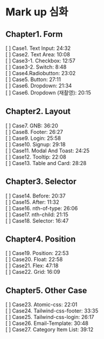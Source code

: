 # Mark up 심화

## Chapter1. Form
[ ] Case1. Text Input: 24:32  
[ ] Case2. Text Area: 10:08  
[ ] Case3-1. Checkbox: 12:57  
[ ] Case3-2. Switch: 8:48  
[ ] Case4.Radiobutton: 23:02  
[ ] Case5. Button: 27:11  
[ ] Case6. Dropdown: 21:34  
[ ] Case6. Dropdown (재촬영): 20:15  

## Chapter2. Layout
[ ] Case7. GNB: 36:20  
[ ] Case8. Footer: 26:27  
[ ] Case9. Login: 25:58  
[ ] Case10. Signup: 29:18  
[ ] Case11. Modal And Toast: 24:25  
[ ] Case12. Tooltip: 22:08  
[ ] Case13. Table and Card: 28:28  

## Chapter3. Selector
[ ] Case14. Before: 20:37  
[ ] Case15. After: 11:32  
[ ] Case16. nth-of-type: 26:06  
[ ] Case17. nth-child: 21:15  
[ ] Case18. Selector: 16:47  

## Chapter4. Position
[ ] Case19. Position: 22:53  
[ ] Case20. Float: 22:58  
[ ] Case21. Flex: 47:18  
[ ] Case22. Grid: 16:09  

## Chapter5. Other Case  
[ ] Case23. Atomic-css: 22:01  
[ ] Case24. Tailwind-css-footer: 33:35  
[ ] Case25. Tailwind-css-login: 26:17  
[ ] Case26. Email-Template: 30:48  
[ ] Case27. Category Item List: 39:12  